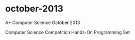 # october-2013

A+ Computer Science October 2013

Computer Science Competition Hands-On Programming Set